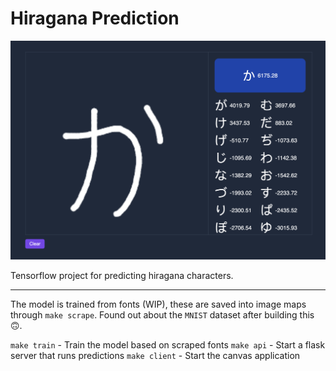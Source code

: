 # Hiragana Prediction

![Example](./docs/example.png)

Tensorflow project for predicting hiragana characters.

---

The model is trained from fonts (WIP), these are saved into image maps through `make scrape`. Found out about the `MNIST` dataset after building this 🙃.

`make train` - Train the model based on scraped fonts
`make api` - Start a flask server that runs predictions
`make client` - Start the canvas application

